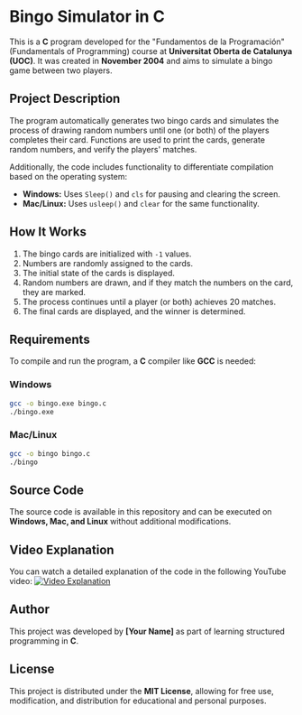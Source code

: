 # Bingo Simulator in C

This is a **C** program developed for the "Fundamentos de la Programación" (Fundamentals of Programming) course at **Universitat Oberta de Catalunya (UOC)**. It was created in **November 2004** and aims to simulate a bingo game between two players.

## Project Description
The program automatically generates two bingo cards and simulates the process of drawing random numbers until one (or both) of the players completes their card. Functions are used to print the cards, generate random numbers, and verify the players' matches.

Additionally, the code includes functionality to differentiate compilation based on the operating system:
- **Windows:** Uses `Sleep()` and `cls` for pausing and clearing the screen.
- **Mac/Linux:** Uses `usleep()` and `clear` for the same functionality.

## How It Works
1. The bingo cards are initialized with `-1` values.
2. Numbers are randomly assigned to the cards.
3. The initial state of the cards is displayed.
4. Random numbers are drawn, and if they match the numbers on the card, they are marked.
5. The process continues until a player (or both) achieves 20 matches.
6. The final cards are displayed, and the winner is determined.

## Requirements
To compile and run the program, a **C** compiler like **GCC** is needed:

### Windows
```sh
gcc -o bingo.exe bingo.c
./bingo.exe
```

### Mac/Linux
```sh
gcc -o bingo bingo.c
./bingo
```

## Source Code
The source code is available in this repository and can be executed on **Windows, Mac, and Linux** without additional modifications.

## Video Explanation
You can watch a detailed explanation of the code in the following YouTube video:
[![Video Explanation](https://img.youtube.com/vi/t-Mx-mWwi7g/0.jpg)](https://youtu.be/t-Mx-mWwi7g)

## Author
This project was developed by **[Your Name]** as part of learning structured programming in **C**.

## License
This project is distributed under the **MIT License**, allowing for free use, modification, and distribution for educational and personal purposes.

